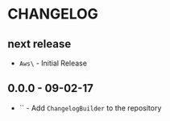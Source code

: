 # CHANGELOG

## next release

* `Aws\` - Initial Release

## 0.0.0 - 09-02-17

* `` - Add `ChangelogBuilder` to the repository 

